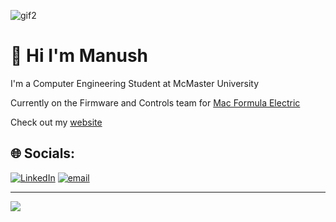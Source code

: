 ![gif2](https://github.com/user-attachments/assets/4235c5b5-2f7e-442a-b83a-81955bb8ce88)


# 💫 Hi I'm Manush
I'm a Computer Engineering Student at McMaster University

Currently on the Firmware and Controls team for [Mac Formula Electric](https://macformularacing.com/)

Check out my [website](https://manushpatell.github.io/manush-portfolio/)

## 🌐 Socials:
[![LinkedIn](https://img.shields.io/badge/LinkedIn-%230077B5.svg?logo=linkedin&logoColor=white)](https://linkedin.com/in/https://www.linkedin.com/in/manushp/) [![email](https://img.shields.io/badge/Email-D14836?logo=gmail&logoColor=white)](mailto:patem258@mcmaster.ca) 


---
[![](https://visitcount.itsvg.in/api?id=ManushPatell&icon=0&color=0)](https://visitcount.itsvg.in)

<!-- Proudly created with GPRM ( https://gprm.itsvg.in ) -->
